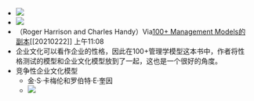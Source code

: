 - ![](https://firebasestorage.googleapis.com/v0/b/firescript-577a2.appspot.com/o/imgs%2Fapp%2Fxinyiheng%2FgTC6_gP4qt.png?alt=media&token=1c235f3e-1bc5-4159-9dab-ad68407b9dc5)
- ![](https://firebasestorage.googleapis.com/v0/b/firescript-577a2.appspot.com/o/imgs%2Fapp%2Fxinyiheng%2FbZ4z2gSz5n.png?alt=media&token=ecdd717b-9c86-40e7-9a6d-debd3b6b28d7)
- （Roger Harrison and Charles Handy）Via[100+ Management Models的副本](marginnote3app://note/0D316B58-9FC7-403B-884C-EC5B30CCC919)[[20210222]] 上午11:08
- 企业文化可以看作企业的性格，因此在100+管理学模型这本书中，作者将性格测试的模型和企业文化模型放到了一起，这也是一个很好的角度。
- 竞争性企业文化模型
    - 金·S·卡梅伦和罗伯特·E·奎因
    - ![](https://firebasestorage.googleapis.com/v0/b/firescript-577a2.appspot.com/o/imgs%2Fapp%2Fxinyiheng%2FJDgMQ_dsK_.png?alt=media&token=1388f074-b331-4ec6-9ac7-9da852a5c613)
